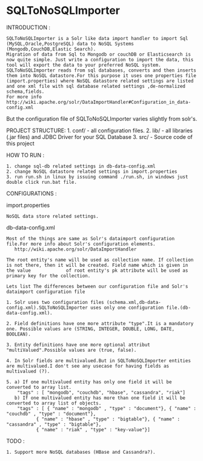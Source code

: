 SQLToNoSQLImporter
==================


INTRODUCTION : 

	SQLToNoSQLImporter is a Solr like data import handler to import Sql (MySQL,Oracle,PostgreSQL) data to NoSQL Systems (Mongodb,CouchDB,Elastic Search). 
	Migration of data from Sql to Mongodb or couchDB or Elasticsearch is now quite simple. Just write a configuration to import the data, this tool will export the data to your preferred NoSQL system. 
	SQLToNoSQLImporter reads from sql databases, converts and then inserts them into NoSQL datastore.For this purpose it uses one properties file (import.properties) where NoSQL datastore related settings are listed and one xml file with sql database related settings ,de-normalized schema,fields.
	For more info http://wiki.apache.org/solr/DataImportHandler#Configuration_in_data-config.xml

But the configuration file of SQLToNoSQLImporter varies slightly from solr's.


PROJECT STRUCTURE:
	1. conf/ 	- all configuration files.
	2. lib/		- all libraries (.jar files) and  JDBC Driver for your SQL Database
	3. src/		- Source code of this project


HOW TO RUN :

	1. change sql-db related settings in db-data-config.xml
	2. change NoSQL datastore related settings in import.properties
	3. run run.sh in linux by issuing command ./run.sh, in windows just double click run.bat file.
	
CONFIGURATIONS :
	
   import.properties
		
	NoSQL data store related settings.
	
   db-data-config.xml

	Most of the things are same as Solr's dataimport configuration file.For more info about Solr's configuration elements.
	   http://wiki.apache.org/solr/DataImportHandler

	The root entity's name will be used as collection name. If collection is not there, then it will be created. Field name which is given in the value 			of root entity's pk attribute will be used as primary key for the collection.

	Lets list The differences between our configuration file and Solr's dataimport configuration file
	
	1. Solr uses two configuration files (schema.xml,db-data-config.xml).SQLToNoSQLImporter uses only one configuration file.(db-data-config.xml).
	
	2. Field definitions have one more attribute "type".It is a mandatory one. Possible values are (STRING, INTEGER, DOUBLE, LONG, DATE, BOOLEAN).
	
	3. Entity definitions have one more optional attribut "multiValued".Possible values are (true, false).
	
	4. In Solr fields are multivalued.But in SQLToNoSQLImporter entities are multivalued.I don't see any usecase for having fields as multivalued (?).

	5. a) If one multivalued entity has only one field it will be converted to array list.
		"tags" : [ "mongodb", "couchdb", "hbase", "cassandra", "riak"]
	   b) If one multivalued entity has more than one field it will be converted to array list of objects.
		"tags" : [ { "name" : "mongodb" , "type" : "document"}, { "name" : "couchdb" , "type" : "document"},
			   { "name" : "hbase" , "type" : "bigtable"}, { "name" : "cassandra" , "type" : "bigtable"}, 
			   { "name" : "riak" , "type" : "key-value"}]
TODO :

	1. Support more NoSQL databases (HBase and Cassandra?).


